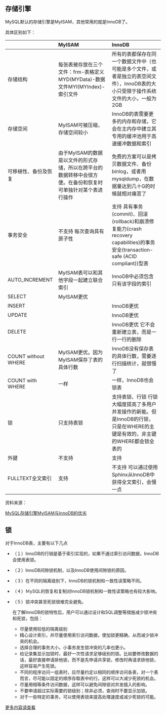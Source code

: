 ## 存储引擎

MySQL默认的存储引擎是MyISAM，其他常用的就是InnoDB了。

具体区别如下：

|  | MyISAM | InnoDB |
| :--- | :--- | :--- |
| 存储结构 | 每张表被存放在三个文件：frm-表格定义MYD\(MYData\)-数据文件MYI\(MYIndex\)-索引文件 | 所有的表都保存在同一个数据文件中（也可能是多个文件，或者是独立的表空间文件），InnoDB表的大小只受限于操作系统文件的大小，一般为2GB |
| 存储空间 | MyISAM可被压缩，存储空间较小 | InnoDB的表需要更多的内存和存储，它会在主内存中建立其专用的缓冲池用于高速缓冲数据和索引 |
| 可移植性、备份及恢复 | 由于MyISAM的数据是以文件的形式存储，所以在跨平台的数据转移中会很方便。在备份和恢复时可单独针对某个表进行操作 | 免费的方案可以是拷贝数据文件、备份 binlog，或者用 mysqldump，在数据量达到几十G的时候就相对痛苦了 |
| 事务安全 | 不支持 每次查询具有原子性 | 支持 具有事务\(commit\)、回滚\(rollback\)和崩溃修复能力\(crash recovery capabilities\)的事务安全\(transaction-safe \(ACID compliant\)\)型表 |
| AUTO\_INCREMENT | MyISAM表可以和其他字段一起建立联合索引 | InnoDB中必须包含只有该字段的索引 |
| SELECT | MyISAM更优 |  |
| INSERT |  | InnoDB更优 |
| UPDATE |  | InnoDB更优 |
| DELETE |  | InnoDB更优 它不会重新建立表，而是一行一行的删除 |
| COUNT without WHERE | MyISAM更优。因为MyISAM保存了表的具体行数 | InnoDB没有保存表的具体行数，需要逐行扫描统计，就很慢了 |
| COUNT with WHERE | 一样 | 一样，InnoDB也会锁表 |
| 锁 | 只支持表锁 | 支持表锁、行锁 行锁大幅度提高了多用户并发操作的新能。但是InnoDB的行锁，只是在WHERE的主键是有效的，非主键的WHERE都会锁全表的 |
| 外键 | 不支持 | 支持 |
| FULLTEXT全文索引 | 支持 | 不支持 可以通过使用Sphinx从InnoDB中获得全文索引，会慢一点 |



资料来源：

[MySQL存储引擎MyISAM与InnoDB的优劣](https://www.pureweber.com/article/myisam-vs-innodb/)

## 锁

对于InnoDB表，主要有以下几点

* （１）InnoDB的行销是基于索引实现的，如果不通过索引访问数据，InnoDB会使用表锁。
* （２）InnoDB间隙锁机制，以及InnoDB使用间隙锁的原因。
* （３）在不同的隔离级别下，InnoDB的锁机制和一致性读策略不同。
* （４）ＭySQL的恢复和复制对InnoDB锁机制和一致性读策略也有较大影响。
* （５）锁冲突甚至死锁很难完全避免。

  在了解InnoDB的锁特性后，用户可以通过设计和SQL调整等措施减少锁冲突和死锁，包括：

  * 尽量使用较低的隔离级别
  * 精心设计索引，并尽量使用索引访问数据，使加锁更精确，从而减少锁冲突的机会。
  * 选择合理的事务大小，小事务发生锁冲突的几率也更小。
  * 给记录集显示加锁时，最好一次性请求足够级别的锁。比如要修改数据的话，最好直接申请排他锁，而不是先申请共享锁，修改时再请求排他锁，这样容易产生死锁。
  * 不同的程序访问一组表时，应尽量约定以相同的顺序访问各表，对一个表而言，尽可能以固定的顺序存取表中的行。这样可以大减少死锁的机会。
  * 尽量用相等条件访问数据，这样可以避免间隙锁对并发插入的影响。
  * 不要申请超过实际需要的锁级别；除非必须，查询时不要显示加锁。
  * 对于一些特定的事务，可以使用表锁来提高处理速度或减少死锁的可能。

[更多内容请查看](http://www.cnblogs.com/chenqionghe/p/4845693.html)

